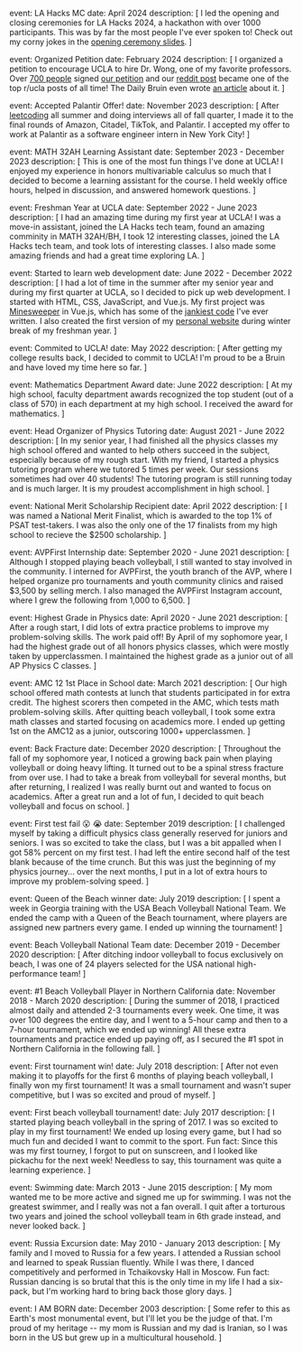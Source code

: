 event: LA Hacks MC
date: April 2024
description:
[
I led the opening and closing ceremonies for LA Hacks 2024, a hackathon with over 1000 participants. This was by far the most people I've ever spoken to! Check out my corny jokes in the [opening ceremony slides](https://docs.google.com/presentation/d/1v-54q1Q4sfXJ47G3KjtHtoXRQzee6Vd8bRaDwil_kFc/edit?usp=sharing).
]

event: Organized Petition
date: February 2024
description:
[
I organized a petition to encourage UCLA to hire Dr. Wong, one of my favorite professors. Over [700 people](https://docs.google.com/document/d/1V8X0s9-g_muYc83c0UciqMfB-MTaUXuGo5gY83WroKo/edit?usp=sharing) signed [our petition](https://docs.google.com/forms/d/1IU_bV1gCwO47bVi9sd7LW2ZU-sijuikmyFL_8VmyMUQ/edit) and our [reddit post](https://www.reddit.com/r/ucla/comments/1adojws/comment/kk2l7qz/) became one of the top r/ucla posts of all time! The Daily Bruin even wrote [an article](https://dailybruin.com/2024/03/01/we-really-really-love-him-students-petition-to-keep-math-professor-at-ucla) about it.
]

event: Accepted Palantir Offer!
date: November 2023
description:
[
After [leetcoding](https://leetcode.com/u/sophiasharif/) all summer and doing interviews all of fall quarter, I made it to the final rounds of Amazon, Citadel, TikTok, and Palantir. I accepted my offer to work at Palantir as a software engineer intern in New York City!
]

event: MATH 32AH Learning Assistant
date: September 2023 - December 2023
description:
[
This is one of the most fun things I've done at UCLA! I enjoyed my experience in honors multivariable calculus so much that I decided to become a learning assistant for the course. I held weekly office hours, helped in discussion, and answered homework questions.
]

event: Freshman Year at UCLA
date: September 2022 - June 2023
description:
[
I had an amazing time during my first year at UCLA! I was a move-in assistant, joined the LA Hacks tech team, found an amazing comminity in MATH 32AH/BH,
I took 12 interesting classes, joined the LA Hacks tech team, and took lots of interesting classes. I also made some amazing friends and had a great time exploring LA.
]

event: Started to learn web development
date: June 2022 - December 2022
description:
[
I had a lot of time in the summer after my senior year and during my first quarter at UCLA, so I decided to pick up web development. I started with HTML, CSS, JavaScript, and Vue.js. My first project was [Minesweeper](https://sophiasharif.github.io/minesweeper-vue/) in Vue.js, which has some of the [jankiest code](https://github.com/sophiasharif/minesweeper-vue) I've ever written. I also created the first version of my [personal website](pw1.archive.sophiasharif.com) during winter break of my freshman year.
]

event: Commited to UCLA!
date: May 2022
description:
[
After getting my college results back, I decided to commit to UCLA! I'm proud to be a Bruin and have loved my time here so far.
]

event: Mathematics Department Award
date: June 2022
description:
[
At my high school, faculty department awards recognized the top student (out of a class of 570) in each department at my high school. I received the award for mathematics.
]

event: Head Organizer of Physics Tutoring
date: August 2021 - June 2022
description:
[
In my senior year, I had finished all the physics classes my high school offered and wanted to help others succeed in the subject, especially because of my rough start. With my friend, I started a physics tutoring program where we tutored 5 times per week. Our sessions sometimes had over 40 students! The tutoring program is still running today and is much larger. It is my proudest accomplishment in high school.
]

event: National Merit Scholarship Recipient
date: April 2022
description:
[
I was named a National Merit Finalist, which is awarded to the top 1% of PSAT test-takers. I was also the only one of the 17 finalists from my high school to recieve the $2500 scholarship.
]

event: AVPFirst Internship
date: September 2020 - June 2021
description:
[
Although I stopped playing beach volleyball, I still wanted to stay involved in the community. I interned for AVPFirst, the youth branch of the AVP, where I helped organize pro tournaments and youth community clinics and raised $3,500 by selling merch. I also managed the AVPFirst Instagram account, where I grew the following from 1,000 to 6,500.
]

event: Highest Grade in Physics
date: April 2020 - June 2021
description:
[
After a rough start, I did lots of extra practice problems to improve my problem-solving skills. The work paid off! By April of my sophomore year, I had the highest grade out of all honors physics classes, which were mostly taken by upperclassmen. I maintained the highest grade as a junior out of all AP Physics C classes.
]

event: AMC 12 1st Place in School
date: March 2021
description:
[
Our high school offered math contests at lunch that students participated in for extra credit. The highest scorers then competed in the AMC, which tests math problem-solving skills. After quitting beach volleyball, I took some extra math classes and started focusing on academics more. I ended up getting 1st on the AMC12 as a junior, outscoring 1000+ upperclassmen.
]

event: Back Fracture
date: December 2020
description:
[
Throughout the fall of my sophomore year, I noticed a growing back pain when playing volleyball or doing heavy lifting. It turned out to be a spinal stress fracture from over use. I had to take a break from volleyball for several months, but after returning, I realized I was really burnt out and wanted to focus on academics. After a great run and a lot of fun, I decided to quit beach volleyball and focus on school.
]

event: First test fail 😮 😭
date: September 2019
description:
[
I challenged myself by taking a difficult physics class generally reserved for juniors and seniors. I was so excited to take the class, but I was a bit appalled when I got 58% percent on my first test. I had left the entire second half of the test blank because of the time crunch. But this was just the beginning of my physics journey... over the next months, I put in a lot of extra hours to improve my problem-solving speed.
]

event: Queen of the Beach winner
date: July 2019
description:
[
I spent a week in Georgia training with the USA Beach Volleyball National Team. We ended the camp with a Queen of the Beach tournament, where players are assigned new partners every game. I ended up winning the tournament!
]

event: Beach Volleyball National Team
date: December 2019 - December 2020
description:
[
After ditching indoor volleyball to focus exclusively on beach, I was one of 24 players selected for the USA national high-performance team!
]

event: #1 Beach Volleyball Player in Northern California
date: November 2018 - March 2020
description:
[
During the summer of 2018, I practiced almost daily and attended 2-3 tournaments every week. One time, it was over 100 degrees the entire day, and I went to a 5-hour camp and then to a 7-hour tournament, which we ended up winning! All these extra tournaments and practice ended up paying off, as I secured the #1 spot in Northern California in the following fall.
]

event: First tournament win!
date: July 2018
description:
[
After not even making it to playoffs for the first 6 months of playing beach volleyball, I finally won my first tournament! It was a small tournament and wasn't super competitive, but I was so excited and proud of myself.
]

event: First beach volleyball tournament!
date: July 2017
description:
[
I started playing beach volleyball in the spring of 2017. I was so excited to play in my first tournament! We ended up losing every game, but I had so much fun and decided I want to commit to the sport. Fun fact: Since this was my first tourney, I forgot to put on sunscreen, and I looked like pickachu for the next week! Needless to say, this tournament was quite a learning experience.
]

event: Swimming
date: March 2013 - June 2015
description:
[
My mom wanted me to be more active and signed me up for swimming. I was not the greatest swimmer, and I really was not a fan overall. I quit after a torturous two years and joined the school volleyball team in 6th grade instead, and never looked back.
]

event: Russia Excursion
date: May 2010 - January 2013
description:
[
My family and I moved to Russia for a few years. I attended a Russian school and learned to speak Russian fluently. While I was there, I danced competitively and performed in Tchaikovsky Hall in Moscow. Fun fact: Russian dancing is so brutal that this is the only time in my life I had a six-pack, but I'm working hard to bring back those glory days.
]

event: I AM BORN
date: December 2003
description:
[
Some refer to this as Earth's most monumental event, but I'll let you be the judge of that. I'm proud of my heritage -- my mom is Russian and my dad is Iranian, so I was born in the US but grew up in a multicultural household.
]
